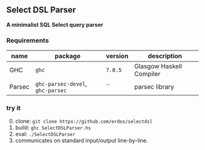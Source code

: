 ## Select DSL Parser
__A minimalist SQL Select query parser__

### Requirements

| name | package | version | description |
| ---- | ------- | ------- | ----------- |
| GHC | `ghc` | `7.8.5` | Glasgow Haskell Compiler                 |
| Parsec | `ghc-parsec-devel`, `ghc-parsec` | `` | parsec library  |

### try it
0. clone: `git clone https://github.com/erdos/selectdsl`
1. build: `ghc SelectDSLParser.hs`
2. eval: `./SelectDSLParser`
3. communicates on standard input/output line-by-line.
